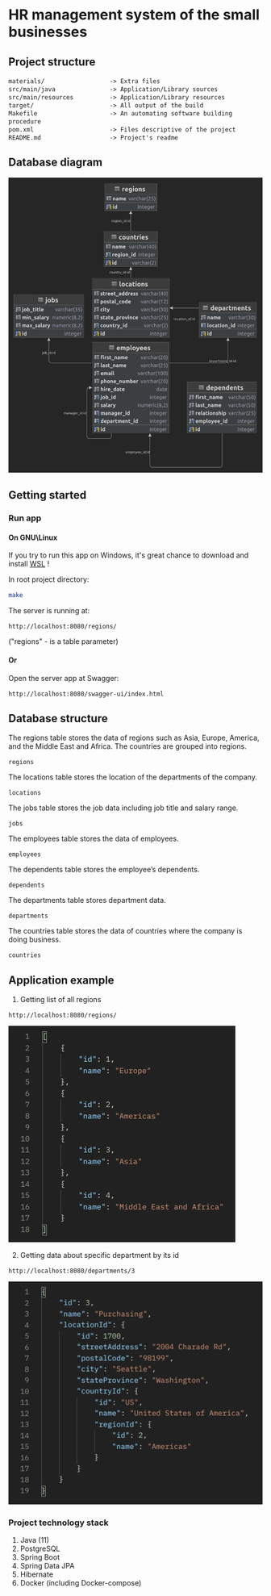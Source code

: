 # HR management system of the small businesses

## Project structure

```
materials/                  -> Extra files
src/main/java               -> Application/Library sources
src/main/resources          -> Application/Library resources
target/                     -> All output of the build
Makefile                    -> An automating software building procedure
pom.xml                     -> Files descriptive of the project
README.md                   -> Project's readme
```

## Database diagram

<img src="./materials/hr_db_diagram.png">

## Getting started

### Run app

#### On GNU\Linux
If you try to run this app on Windows, it's great chance to download and install <a href="https://en.wikipedia.org/wiki/Windows_Subsystem_for_Linux">WSL</a> !

In root project directory:
```bash
make
```
The server is running at:
```
http://localhost:8080/regions/
```
("regions" - is a table parameter)
#### Or

Open the server app at Swagger:
```
http://localhost:8080/swagger-ui/index.html
```

## Database structure
The regions table stores the data of regions such as Asia, Europe, America, and the Middle East and Africa. The countries are grouped into regions.
```
regions
```
The locations table stores the location of the departments of the company.
```
locations
```
The jobs table stores the job data including job title and salary range.
```
jobs
```
The employees table stores the data of employees.
```
employees
```
The dependents table stores the employee’s dependents.
```
dependents
```
The departments table stores department data.
```
departments
```
The countries table stores the data of countries where the company is doing business.
```
countries
```

## Application example

1. Getting list of all regions
```
http://localhost:8080/regions/
```
<img src="materials/regions_output_example.png">

2. Getting data about specific department by its id
```
http://localhost:8080/departments/3
```
<img src="materials/departments_3_output_example.png">

### Project technology stack
1. Java (11)
2. PostgreSQL
3. Spring Boot
4. Spring Data JPA
5. Hibernate
6. Docker (including Docker-compose)

